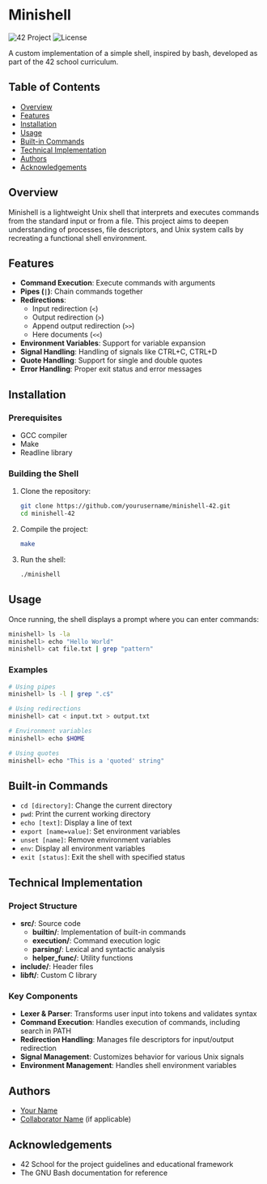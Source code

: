 # Minishell

![42 Project](https://img.shields.io/badge/42-Project-brightgreen)
![License](https://img.shields.io/badge/license-MIT-blue)

A custom implementation of a simple shell, inspired by bash, developed as part of the 42 school curriculum.

## Table of Contents

- [Overview](#overview)
- [Features](#features)
- [Installation](#installation)
- [Usage](#usage)
- [Built-in Commands](#built-in-commands)
- [Technical Implementation](#technical-implementation)
- [Authors](#authors)
- [Acknowledgements](#acknowledgements)

## Overview

Minishell is a lightweight Unix shell that interprets and executes commands from the standard input or from a file. This project aims to deepen understanding of processes, file descriptors, and Unix system calls by recreating a functional shell environment.

## Features

- **Command Execution**: Execute commands with arguments
- **Pipes (`|`)**: Chain commands together
- **Redirections**:
  - Input redirection (`<`)
  - Output redirection (`>`)
  - Append output redirection (`>>`)
  - Here documents (`<<`)
- **Environment Variables**: Support for variable expansion
- **Signal Handling**: Handling of signals like CTRL+C, CTRL+D
- **Quote Handling**: Support for single and double quotes
- **Error Handling**: Proper exit status and error messages

## Installation

### Prerequisites

- GCC compiler
- Make
- Readline library

### Building the Shell

1. Clone the repository:
   ```bash
   git clone https://github.com/yourusername/minishell-42.git
   cd minishell-42
   ```

2. Compile the project:
   ```bash
   make
   ```

3. Run the shell:
   ```bash
   ./minishell
   ```

## Usage

Once running, the shell displays a prompt where you can enter commands:

```bash
minishell> ls -la
minishell> echo "Hello World"
minishell> cat file.txt | grep "pattern"
```

### Examples

```bash
# Using pipes
minishell> ls -l | grep ".c$"

# Using redirections
minishell> cat < input.txt > output.txt

# Environment variables
minishell> echo $HOME

# Using quotes
minishell> echo "This is a 'quoted' string"
```

## Built-in Commands

- `cd [directory]`: Change the current directory
- `pwd`: Print the current working directory
- `echo [text]`: Display a line of text
- `export [name=value]`: Set environment variables
- `unset [name]`: Remove environment variables
- `env`: Display all environment variables
- `exit [status]`: Exit the shell with specified status

## Technical Implementation

### Project Structure

- **src/**: Source code
  - **builtin/**: Implementation of built-in commands
  - **execution/**: Command execution logic
  - **parsing/**: Lexical and syntactic analysis
  - **helper_func/**: Utility functions
- **include/**: Header files
- **libft/**: Custom C library

### Key Components

- **Lexer & Parser**: Transforms user input into tokens and validates syntax
- **Command Execution**: Handles execution of commands, including search in PATH
- **Redirection Handling**: Manages file descriptors for input/output redirection
- **Signal Management**: Customizes behavior for various Unix signals
- **Environment Management**: Handles shell environment variables

## Authors

- [Your Name](https://github.com/yourusername)
- [Collaborator Name](https://github.com/collaboratorusername) (if applicable)

## Acknowledgements

- 42 School for the project guidelines and educational framework
- The GNU Bash documentation for reference
